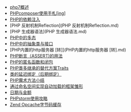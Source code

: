 * [php7概述](php7概述.md)
* [PHPcomposer使用手札[ing]](PHPcomposer使用手札[ing].md)
* [PHP的依赖注入](PHP的依赖注入.md)
* [PHP 反射机制Reflection](PHP 反射机制Reflection.md)
* [PHP 生成器语法](PHP 生成器语法.md)
* [PHP中的多态](PHP中的多态.md)
* [PHP中的抽象类与接口](PHP中的抽象类与接口.md)
* [PHP内置的http服务器 [转]](PHP内置的http服务器 [转].md)
* [PHP断言（ASSERT)的用法](PHP断言ASSERT.md)
* [PHP的匿名函数和闭包](PHP的匿名函数和闭包.md)
* [PHP类多继承的替代方案Traits](PHP类多继承的替代方案Traits.md)
* [类的延迟绑定（后期绑定）](类的延迟绑定（后期绑定）.md)
* [PHP魔术方法小结](PHP魔术方法小结.md)
* [通过命名空间实现自动加载的框架雏形](通过命名空间实现自动加载的框架雏形.md)
* [日期与金额](日期与金额.md)
* [PHPstorm使用攻略](PHPstorm使用攻略.md)
* [Zend Opcache字节码缓存](ZendOpcache.md)
